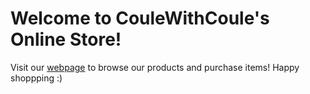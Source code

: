 # Welcome to CouleWithCoule's Online Store!

Visit our [webpage](sylviamohos.github.io) to browse our products and purchase items! Happy shoppping :) 

